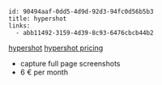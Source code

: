 ```
id: 90494aaf-0dd5-4d9d-92d3-94fc0d56b5b3
title: hypershot
links:
  - abb11492-3159-4d39-8c93-6476cbcb44b2
```

[hypershot](https://hypershoot.com)
[hypershot pricing](https://hypershoot.com)

* capture full page screenshots
* 6 € per month
